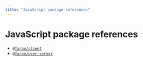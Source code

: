 ```yaml
---
title: "JavaScript package references"
---
```


# JavaScript package references

-   [`@faroe/client`]()
-   [`@faroe/user-server`]()
